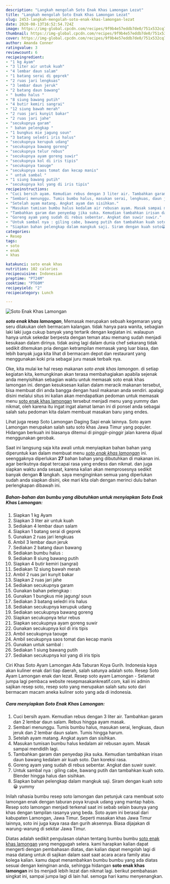 ```yaml
---
description: "Langkah mengolah Soto Enak Khas Lamongan Lezat"
title: "Langkah mengolah Soto Enak Khas Lamongan Lezat"
slug: 2453-langkah-mengolah-soto-enak-khas-lamongan-lezat
date: 2020-08-13T16:52:54.724Z
image: https://img-global.cpcdn.com/recipes/9f9b4e57eddb7de0/751x532cq70/soto-enak-khas-lamongan-foto-resep-utama.jpg
thumbnail: https://img-global.cpcdn.com/recipes/9f9b4e57eddb7de0/751x532cq70/soto-enak-khas-lamongan-foto-resep-utama.jpg
cover: https://img-global.cpcdn.com/recipes/9f9b4e57eddb7de0/751x532cq70/soto-enak-khas-lamongan-foto-resep-utama.jpg
author: Amanda Conner
ratingvalue: 3
reviewcount: 6
recipeingredient:
- "1 kg Ayam"
- "3 liter air untuk kuah"
- "4 lembar daun salam"
- "1 batang serai di geprek"
- "2 ruas jari lengkuas"
- "3 lembar daun jeruk"
- "2 batang daun bawang"
- " bumbu halus "
- "8 siung bawang putih"
- "4 butir kemiri sangrai"
- "12 siung bawah merah"
- "2 ruas jari kunyit bakar"
- "2 ruas jari jahe"
- "secukupnya garam"
- " bahan pelengkap "
- "1 bungkus mie jagung soun"
- "3 batang seledri iris halus"
- "secukupnya kerupuk udang"
- "secukupnya bawang goreng"
- "secukupnya telur rebus"
- "secukupnya ayam goreng suwir"
- "secukupnya kol di iris tipis"
- "secukupnya taouge"
- "secukupnya saos tomat dan kecap manis"
- " untuk sambal "
- "1 siung bawang putih"
- "secukupnya kol yang di iris tipis"
recipeinstructions:
- "Cuci bersih ayam. Kemudian rebus dengan 3 liter air. Tambahkan garam dan 2 lembar daun salam. Rebus hingga ayam masak."
- "Sembari menunggu. Tumis bumbu halus, masukan serai, lengkuas, daun jeruk dan 2 lembar daun salam. Tumis hingga harum."
- "Setelah ayam matang. Angkat ayam dan sisihkan."
- "Masukan tumisan bumbu halus kedalam air rebusan ayam. Masak sampai mendidih lagi."
- "Tambahkan garam dan penyedap jika suka. Kemudian tambahkan irisan daun bawang kedalam air kuah soto. Dan koreksi rasa."
- "Goreng ayam yang sudah di rebus sebentar. Angkat dan suwir suwir."
- "Untuk sambal nya : giling cabe, bawang putih dan tambahkan kuah soto. Blender hingga halus dan sisihkan."
- "Siapkan bahan pelengkap dalam mangkuk saji. Siram dengan kuah soto😀 yummy"
categories:
- Resep
tags:
- soto
- enak
- khas

katakunci: soto enak khas 
nutrition: 102 calories
recipecuisine: Indonesian
preptime: "PT24M"
cooktime: "PT60M"
recipeyield: "2"
recipecategory: Lunch

---
```



![Soto Enak Khas Lamongan](https://img-global.cpcdn.com/recipes/9f9b4e57eddb7de0/751x532cq70/soto-enak-khas-lamongan-foto-resep-utama.jpg)

<b><i>soto enak khas lamongan</i></b>, Memasak merupakan sebuah kegemaran yang seru dilakukan oleh bermacam kalangan. tidak hanya para wanita, sebagian laki laki juga cukup banyak yang tertarik dengan kegiatan ini. walaupun hanya untuk sekedar berpesta dengan teman atau memang sudah menjadi kesukaan dalam dirinya. tidak asing lagi dalam dunia chef sekarang tidak sedikit ditemukan pria dengan ketrampilan memasak yang luar biasa, dan lebih banyak juga kita lihat di bermacam depot dan restaurant yang menggunakan koki pria sebagai juru masak terbaik nya.

Oke, kita mulai ke hal resep makanan <i>soto enak khas lamongan</i>. di setiap kegiatan kita, kemungkinan akan terasa membahagiakan apabila sejenak anda menyisihkan sebagian waktu untuk memasak soto enak khas lamongan ini. dengan kesuksesan kalian dalam meracik makanan tersebut, bisa membuat diri anda bangga dengan hasil makanan anda sendiri. apalagi disini melalui situs ini kalian akan mendapatkan pedoman untuk memasak menu <u>soto enak khas lamongan</u> tersebut menjadi menu yang yummy dan nikmat, oleh karena itu ingat ingat alamat laman ini di ponsel anda sebagai salah satu pedoman kita dalam membuat masakan baru yang endes.

Lihat juga resep Soto Lamongan Daging Sapi enak lainnya. Soto ayam Lamongan merupakan salah satu soto khas Jawa Timur yang populer. Hidangan berkuah ini biasanya ditemui di pinggir-pinggir jalan karena dijual menggunakan gerobak.


Saat ini langsung saja kita awali untuk menyiapkan bahan bahan yang diperuntuk kan dalam membuat menu <u><i>soto enak khas lamongan</i></u> ini. seenggaknya diperlukan <b>27</b> bahan bahan yang dibutuhkan di makanan ini. agar berikutnya dapat tercapai rasa yang endess dan nikmat. dan juga siapkan waktu anda sesaat, karena kalian akan memprosesnya sedikit banyak dengan <b>8</b> langkah. saya menginginkan semua yang diperlukan sudah anda siapkan disini, oke mari kita olah dengan merinci dulu bahan perlengkapan dibawah ini.

<!--inarticleads1-->

##### Bahan-bahan dan bumbu yang dibutuhkan untuk menyiapkan Soto Enak Khas Lamongan:

1. Siapkan 1 kg Ayam
1. Siapkan 3 liter air untuk kuah
1. Sediakan 4 lembar daun salam
1. Siapkan 1 batang serai di geprek
1. Gunakan 2 ruas jari lengkuas
1. Ambil 3 lembar daun jeruk
1. Sediakan 2 batang daun bawang
1. Sediakan  bumbu halus :
1. Sediakan 8 siung bawang putih
1. Siapkan 4 butir kemiri (sangrai)
1. Sediakan 12 siung bawah merah
1. Ambil 2 ruas jari kunyit bakar
1. Siapkan 2 ruas jari jahe
1. Sediakan secukupnya garam
1. Gunakan  bahan pelengkap :
1. Gunakan 1 bungkus mie jagung/ soun
1. Sediakan 3 batang seledri iris halus
1. Sediakan secukupnya kerupuk udang
1. Sediakan secukupnya bawang goreng
1. Siapkan secukupnya telur rebus
1. Siapkan secukupnya ayam goreng suwir
1. Gunakan secukupnya kol di iris tipis
1. Ambil secukupnya taouge
1. Ambil secukupnya saos tomat dan kecap manis
1. Gunakan  untuk sambal :
1. Sediakan 1 siung bawang putih
1. Sediakan secukupnya kol yang di iris tipis


Ciri Khas Soto Ayam Lamongan Ada Taburan Koya Gurih. Indonesia kaya akan kuliner enak dari tiap daerah, salah satunya adalah soto. Resep Soto Ayam Lamongan enak dan lezat. Resep soto ayam Lamongan - Selamat jumpa lagi pembaca website resepmasakankreatif.com, kali ini admin sajikan resep soto, resep soto yang merupakan salah satu soto dari bermacam macam aneka kuliner soto yang ada di indonesia. 

<!--inarticleads2-->

##### Cara menyiapkan Soto Enak Khas Lamongan:

1. Cuci bersih ayam. Kemudian rebus dengan 3 liter air. Tambahkan garam dan 2 lembar daun salam. Rebus hingga ayam masak.
1. Sembari menunggu. Tumis bumbu halus, masukan serai, lengkuas, daun jeruk dan 2 lembar daun salam. Tumis hingga harum.
1. Setelah ayam matang. Angkat ayam dan sisihkan.
1. Masukan tumisan bumbu halus kedalam air rebusan ayam. Masak sampai mendidih lagi.
1. Tambahkan garam dan penyedap jika suka. Kemudian tambahkan irisan daun bawang kedalam air kuah soto. Dan koreksi rasa.
1. Goreng ayam yang sudah di rebus sebentar. Angkat dan suwir suwir.
1. Untuk sambal nya : giling cabe, bawang putih dan tambahkan kuah soto. Blender hingga halus dan sisihkan.
1. Siapkan bahan pelengkap dalam mangkuk saji. Siram dengan kuah soto😀 yummy


Inilah rahasia bumbu resep soto lamongan dan petunjuk cara membuat soto lamongan enak dengan taburan poya krupuk udang yang mantap habis. Resep soto lamongan menjadi terkenal saat ini sebab selain baunya yang khas dengan tampilan rasanya yang beda. Soto ayam ini berasal dari kabupaten Lamongan, Jawa Timur. Seperti masakan khas Jawa Timur lainnya, soto ini juga kaya rasa dan gurih aksennya. Biasa dijajakan di warung-warung di sekitar Jawa Timur. 

Diatas adalah sedikit pengulasan olahan tentang bumbu bumbu <u>soto enak khas lamongan</u> yang menggugah selera. kami harapkan kalian dapat mengerti dengan pembahasan diatas, dan kalian dapat mengolah lagi di masa datang untuk di sajikan dalam saat saat acara acara family atau kolega kalian. kamu dapat menambahkan bumbu bumbu yang ada diatas sesuai dengan keinginan anda, sehingga hidangan <b>soto enak khas lamongan</b> ini bs menjadi lebih lezat dan nikmat lagi. berikut pembahasan singkat ini, sampai jumpa lagi di lain hal. semoga hari kamu menyenangkan.
